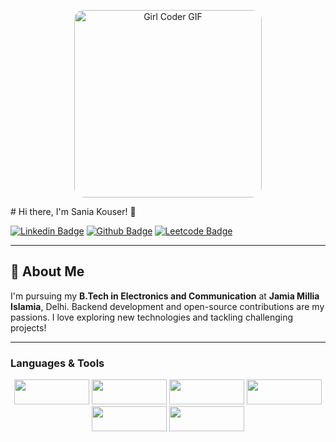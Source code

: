 
<p align="center">
  <img src="https://media.giphy.com/media/xT0xeJpnrWC4XWblEk/giphy.gif" alt="Girl Coder GIF" style="width: 300px; height: auto; border-radius: 15px;">
</p>
# Hi there, I'm Sania Kouser! 👋

[![Linkedin Badge](https://img.shields.io/badge/-Sania%20Kouser-blue?style=flat-square&logo=Linkedin&logoColor=white&link=https://www.linkedin.com/in/sania-kouser-5b9647261/)](https://www.linkedin.com/in/sania-kouser-5b9647261/)
[![Github Badge](https://img.shields.io/badge/-saniakouser-000?style=flat-square&logo=Github&logoColor=white&link=https://github.com/saniakouser)](https://github.com/saniakouser)
[![Leetcode Badge](https://img.shields.io/badge/-Leetcode-FFA116?style=flat-square&logo=Leetcode&logoColor=white&link=https://leetcode.com/u/Sania_kouser-1234/)](https://leetcode.com/u/Sania_kouser-1234/)

---

## 🚀 About Me

I'm pursuing my **B.Tech in Electronics and Communication** at **Jamia Millia Islamia**, Delhi. Backend development and open-source contributions are my passions. I love exploring new technologies and tackling challenging projects!



---


### Languages & Tools
<p align="center">
  <img src="https://img.shields.io/badge/-Python-000?style=for-the-badge&logo=python" style="width: 120px; height: 40px;">
  <img src="https://img.shields.io/badge/-C++-00599C?style=for-the-badge&logo=c" style="width: 120px; height: 40px;">
  <img src="https://img.shields.io/badge/-JavaScript-F7DF1E?style=for-the-badge&logo=javascript" style="width: 120px; height: 40px;">
  <img src="https://img.shields.io/badge/-SQL-4479A1?style=for-the-badge&logo=mysql" style="width: 120px; height: 40px;">
  <img src="https://img.shields.io/badge/-React-61DAFB?style=for-the-badge&logo=react" style="width: 120px; height: 40px;">
  <img src="https://img.shields.io/badge/-Node.js-43853D?style=for-the-badge&logo=node.js" style="width: 120px; height: 40px;">
</p>
